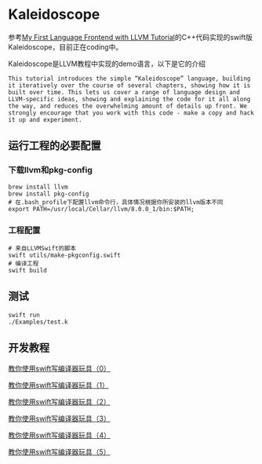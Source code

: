 # Kaleidoscope

参考[My First Language Frontend with LLVM Tutorial](http://llvm.org/docs/tutorial/MyFirstLanguageFrontend/index.html)的C++代码实现的swift版Kaleidoscope，目前正在coding中。

Kaleidoscope是LLVM教程中实现的demo语言，以下是它的介绍

```
This tutorial introduces the simple “Kaleidoscope” language, building it iteratively over the course of several chapters, showing how it is built over time. This lets us cover a range of language design and LLVM-specific ideas, showing and explaining the code for it all along the way, and reduces the overwhelming amount of details up front. We strongly encourage that you work with this code - make a copy and hack it up and experiment.
```

## 运行工程的必要配置

### 下载llvm和pkg-config

``` shell
brew install llvm
brew install pkg-config
# 在.bash_profile下配置llvm命令行，具体情况根据你所安装的llvm版本不同
export PATH=/usr/local/Cellar/llvm/8.0.0_1/bin:$PATH;
```

### 工程配置

```shell
# 来自LLVMSwift的脚本
swift utils/make-pkgconfig.swift
# 编译工程
swift build
```

## 测试

```shell
swift run
./Examples/test.k
```

## 开发教程

[教你使用swift写编译器玩具（0）](./doc/第0章.md)

[教你使用swift写编译器玩具（1）](./doc/第1章.md)

[教你使用swift写编译器玩具（2）](./doc/第2章.md)

[教你使用swift写编译器玩具（3）](./doc/第3章.md)

[教你使用swift写编译器玩具（4）](./doc/第4章.md)

[教你使用swift写编译器玩具（5）](./doc/第5章.md)